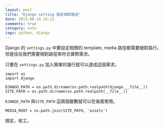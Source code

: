 ```yaml
---
layout: post
title: "Django setting 設定相對路徑"
date: 2013-08-14 14:12
comments: true
category: note
tags: python, django
---
```


Django 的 `settings.py` 中要設定相關的 template, media 路徑都需要絕對路行。但是往往我們需要相對路徑來符合實際需求。

只要在 `settings.py` 加入簡單的幾行就可以達成這個需求。

```
import os
import django

DJANGO_PATH = os.path.dirname(os.path.realpath(django.__file__))
SITE_PATH = os.path.dirname(os.path.realpath(__file__))
```

`DJANGO_PATH` 與`SITE_PATH` 這兩個變數就可以在後面使用。

```
MEDIA_ROOT = os.path.join(SITE_PATH, 'assets')
```

搞定，收工。

